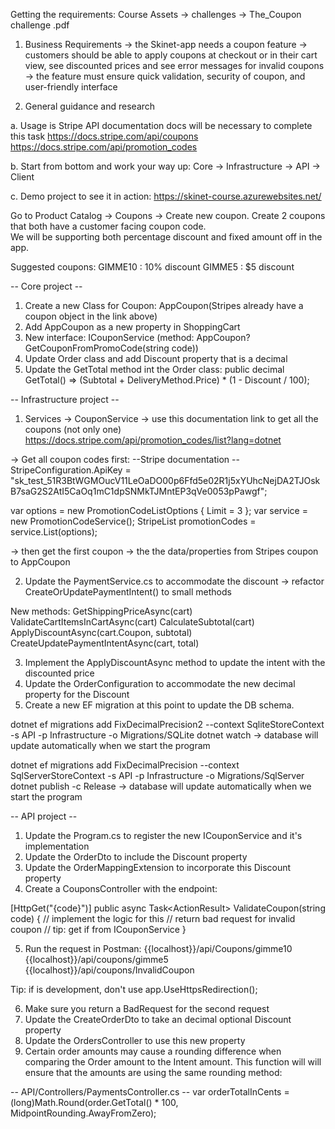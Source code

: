 Getting the requirements:
Course Assets -> challenges -> The_Coupon challenge .pdf 

1. Business Requirements
-> the Skinet-app needs a coupon feature 
-> customers should be able to apply coupons at checkout or in their cart view, 
see discounted prices and see error messages for invalid coupons
-> the feature must ensure quick validation, security of coupon, and user-friendly interface

2. General guidance and research

a. Usage is Stripe API documentation docs will be necessary to complete this task
https://docs.stripe.com/api/coupons
https://docs.stripe.com/api/promotion_codes

b. Start from bottom and work your way up:
Core -> Infrastructure -> API -> Client

c. Demo project to see it in action: 
https://skinet-course.azurewebsites.net/

Go to Product Catalog -> Coupons -> Create new coupon.
Create 2 coupons that both have a customer facing coupon code.   
We will be supporting both percentage discount and fixed amount off in the app.  

Suggested coupons:
GIMME10 : 10% discount
GIMME5 : $5 discount

-- Core project --
1. Create a new Class for Coupon: AppCoupon(Stripes already have a coupon object in the link above)
2. Add AppCoupon as a new property in ShoppingCart
3. New interface: ICouponService (method: AppCoupon? GetCouponFromPromoCode(string code))
4. Update Order class and add Discount property that is a decimal
5. Update the GetTotal method int the Order class:
public decimal GetTotal() => (Subtotal + DeliveryMethod.Price) * (1 - Discount / 100);

-- Infrastructure project --
1. Services -> CouponService
-> use this documentation link to get all the coupons (not only one)
https://docs.stripe.com/api/promotion_codes/list?lang=dotnet

-> Get all coupon codes first:
--Stripe documentation --
StripeConfiguration.ApiKey = "sk_test_51R3BtWGMOucV11LeOaDO00p6Ffd5e02R1j5xYUhcNejDA2TJOskB7saG2S2AtI5CaOq1mC1dpSNMkTJMntEP3qVe0053pPawgf";

var options = new PromotionCodeListOptions { Limit = 3 };
var service = new PromotionCodeService();
StripeList<PromotionCode> promotionCodes = service.List(options);

-> then get the first coupon
-> the the data/properties from Stripes coupon to AppCoupon

2. Update the PaymentService.cs to accommodate the discount
-> refactor CreateOrUpdatePaymentIntent() to small methods 

New methods:
GetShippingPriceAsync(cart)
ValidateCartItemsInCartAsync(cart)
CalculateSubtotal(cart)
ApplyDiscountAsync(cart.Coupon, subtotal)
CreateUpdatePaymentIntentAsync(cart, total)

3. Implement the ApplyDiscountAsync method to update the intent with the discounted price
4. Update the OrderConfiguration to accommodate the new decimal property for the Discount
5. Create a new EF migration at this point to update the DB schema. 

dotnet ef migrations add FixDecimalPrecision2 --context SqliteStoreContext -s API -p Infrastructure -o Migrations/SQLite
dotnet watch
    -> database will update automatically when we start the program 

dotnet ef migrations add FixDecimalPrecision --context SqlServerStoreContext -s API -p Infrastructure -o Migrations/SqlServer
dotnet publish -c Release
    -> database will update automatically when we start the program


-- API project --

1. Update the Program.cs to register the new ICouponService and it's implementation
2. Update the OrderDto to include the Discount property
3. Update the OrderMappingExtension to incorporate this Discount property
4. Create a CouponsController with the endpoint:

[HttpGet("{code}")]
public async Task<ActionResult<AppCoupon>> ValidateCoupon(string code)
{
    // implement the logic for this
    // return bad request for invalid coupon
    // tip: get if from ICouponService
}

5. Run the request in Postman:
{{localhost}}/api/Coupons/gimme10
{{localhost}}/api/coupons/gimme5
{{localhost}}/api/coupons/InvalidCoupon

Tip: if is development, don't use app.UseHttpsRedirection();

6. Make sure you return a BadRequest for the second request
7. Update the CreateOrderDto to take an decimal optional Discount property
8. Update the OrdersController to use this new property
9. Certain order amounts may cause a rounding difference when comparing the Order amount to the Intent amount.
This function will will ensure that the amounts are using the same rounding method:

-- API/Controllers/PaymentsController.cs --
var orderTotalInCents = (long)Math.Round(order.GetTotal() * 100, MidpointRounding.AwayFromZero); 